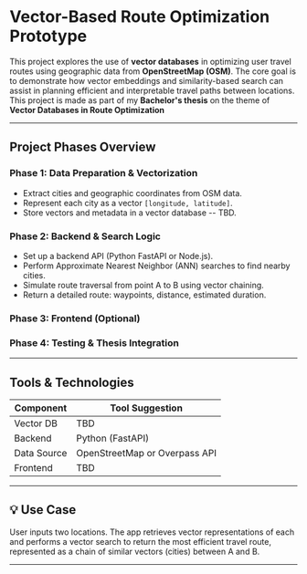 # Vector-Based Route Optimization Prototype

This project explores the use of **vector databases** in optimizing user travel routes using geographic data from **OpenStreetMap (OSM)**. The core goal is to demonstrate how vector embeddings and similarity-based search can assist in planning efficient and interpretable travel paths between locations. This project is made as part of my **Bachelor's thesis** on the theme of **Vector Databases in Route Optimization**

---

##  Project Phases Overview

### Phase 1: Data Preparation & Vectorization
- Extract cities and geographic coordinates from OSM data.
- Represent each city as a vector `[longitude, latitude]`.
- Store vectors and metadata in a vector database -- TBD.

### Phase 2: Backend & Search Logic
- Set up a backend API (Python FastAPI or Node.js).
- Perform Approximate Nearest Neighbor (ANN) searches to find nearby cities.
- Simulate route traversal from point A to B using vector chaining.
- Return a detailed route: waypoints, distance, estimated duration.

### Phase 3: Frontend (Optional)

### Phase 4: Testing & Thesis Integration

---

##  Tools & Technologies

| Component       | Tool Suggestion              |
|----------------|------------------------------|
| Vector DB       | TBD      |
| Backend         | Python (FastAPI)   |
| Data Source     | OpenStreetMap or Overpass API  |
| Frontend | TBD  |

---

## 💡 Use Case

User inputs two locations. The app retrieves vector representations of each and performs a vector search to return the most efficient travel route, represented as a chain of similar vectors (cities) between A and B.

---

